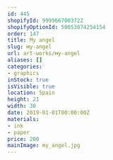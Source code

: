 ```yaml
---
id: 445
shopifyId: 9999667003722
shopifyOptionId: 50053874254154
order: 147
title: Мy angel
slug: мy-angel
url: art-works/мy-angel
aliases: []
categories:
- graphics
inStock: true
isVisible: true
location: Spain
height: 21
width: 30
date: 2019-01-01T00:00:00Z
materials:
- ink
- paper
price: 200
mainImage: my_angel.jpg
---
```


